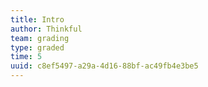 ```yaml
---
title: Intro
author: Thinkful
team: grading
type: graded
time: 5
uuid: c8ef5497-a29a-4d16-88bf-ac49fb4e3be5
---
```


